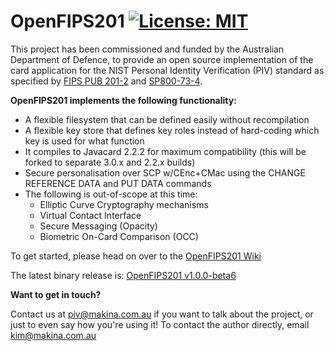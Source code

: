 # OpenFIPS201 [![License: MIT](https://img.shields.io/badge/License-MIT-yellow.svg)](https://opensource.org/licenses/MIT)

This project has been commissioned and funded by the Australian Department of Defence, to provide an open source implementation of the card application for the NIST Personal Identity Verification (PIV) standard as specified by [FIPS PUB 201-2](https://en.wikipedia.org/wiki/FIPS_201) and [SP800-73-4](http://nvlpubs.nist.gov/nistpubs/SpecialPublications/NIST.SP.800-73-4.pdf). 


**OpenFIPS201 implements the following functionality:**

* A flexible filesystem that can be defined easily without recompilation
* A flexible key store that defines key roles instead of hard-coding which key is used for what function
* It compiles to Javacard 2.2.2 for maximum compatibility (this will be forked to separate 3.0.x and 2.2.x builds)
* Secure personalisation over SCP w/CEnc+CMac using the CHANGE REFERENCE DATA and PUT DATA commands
* The following is out-of-scope at this time:
  * Elliptic Curve Cryptography mechanisms
  * Virtual Contact Interface
  * Secure Messaging (Opacity)
  * Biometric On-Card Comparison (OCC)
  

To get started, please head on over to the [OpenFIPS201 Wiki](https://github.com/makinako/OpenFIPS201/wiki)

The latest binary release is: [OpenFIPS201 v1.0.0-beta6](https://github.com/makinako/OpenFIPS201/releases/tag/v1.0.0-beta6)


**Want to get in touch?**

Contact us at piv@makina.com.au if you want to talk about the project, or just to even say how you're using it!
To contact the author directly, email kim@makina.com.au
